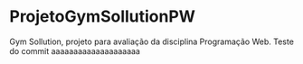 # ProjetoGymSollutionPW
Gym Sollution, projeto para avaliação da disciplina Programação Web. 
Teste do commit aaaaaaaaaaaaaaaaaaaa